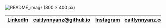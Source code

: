 
![README_image (800 × 400 px)](https://user-images.githubusercontent.com/107785042/204161866-459d37c0-33d6-47f4-bf81-4b33609736f1.gif)

| [LinkedIn](www.linkedin.com/in/caitlynnyanz)   | caitlynnyanz@github.io | [ Instagram](https://www.instagram.com/caitlynn.yanz/) | caitlynnyanz.codes@gmail.com   | [ indaptiv ](https://www.indaptivapp.com/)     | 🌻 |
|   :----:    |    :----:              |    :----:   |                       :----:   |     :----:   | :----:   | 
